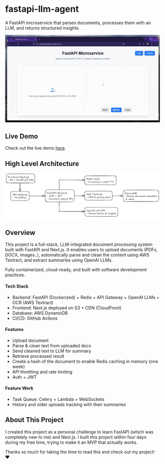 # fastapi-llm-agent
A FastAPI microservice that parses documents, processes them with an LLM, and returns structured insights

![Demo.gif](Demo.gif)

## Live Demo

Check out the live demo [here](https://d31yw2qefd409z.cloudfront.net/).


## High Level Architecture
![System Architecture Diagram](SystemArchitecture.png)

## Overview

This project is a full-stack, LLM-integrated document processing system built with FastAPI and Next.js. It enables users to upload documents (PDFs, DOCX, images..), automatically parse and clean the content using AWS Textract, and extract summaries using OpenAI LLMs.

Fully containerized, cloud-ready, and built with software development practices.

#### Tech Stack

- Backend: FastAPI (Dockerized) + Redis + API Gateway + OpenAI LLMs + OCR (AWS Textract)
- Frontend: Next.js deployed on S3 + CDN (CloudFront)
- Database: AWS DynamoDB
- CI/CD: GitHub Actions

#### Features

- Upload document
- Parse & clean text from uploaded docs
- Send cleaned text to LLM for summary
- Retrieve processed result
- Create a hash of the document to enable Redis caching in memory (one week)
- API throttling and rate limiting
- Auth + JWT

#### Feature Work
- Task Queue: Celery + Lambda + WebSockets
- History and older uploads tracking with their summaries

## About This Project

I created this project as a personal challenge to learn FastAPI (which was completely new to me) and Next.js. I built this project within four days during my free time, trying to make it an MVP that actually works.

Thanks so much for taking the time to read this and check out my project! ❤️